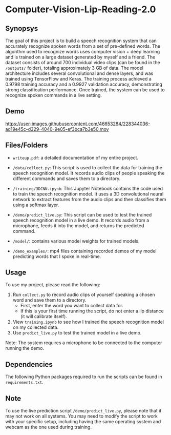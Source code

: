 # Computer-Vision-Lip-Reading-2.0

## Synopsys

The goal of this project is to build a speech recognition system that can accurately recognize spoken words from a set of pre-defined words. The algorithm used to recognize words uses computer vision + deep learning and is trained on a large dataset generated by myself and a friend. The dataset consists of around 700 individual video clips (can be found in the ```/outputs/``` folder), totaling approximately 3 GB of data. The model architecture includes several convolutional and dense layers, and was trained using TensorFlow and Keras. The training process achieved a 0.9798 training accuracy and a 0.9927 validation accuracy, demonstrating strong classification performance. Once trained, the system can be used to recognize spoken commands in a live setting.


## Demo

https://user-images.githubusercontent.com/46653284/228344036-ad19e45c-d329-4040-9e05-ef3bca7b3e50.mov



## Files/Folders

- `writeup.pdf`: a detailed documentation of my entire project.

- `/data/collect.py`: This script is used to collect the data for training the speech recognition model. It records audio clips of people speaking the different commands and saves them to a directory.

- `/training/3DCNN.ipynb`: This Jupyter Notebook contains the code used to train the speech recognition model. It uses a 3D convolutional neural network to extract features from the audio clips and then classifies them using a softmax layer.

- `/demo/predict_live.py`: This script can be used to test the trained speech recognition model in a live demo. It records audio from a microphone, feeds it into the model, and returns the predicted command.

- `/model/`: contains various model weights for trained models.

- `/demo_examples/`: mp4 files containing recorded demos of my model predicting words that I spoke in real-time.


## Usage

To use my project, please read the following:

1. Run `collect.py` to record audio clips of yourself speaking a chosen word and save them to a directory.
    - First, enter the word you want to collect data for.
    - If this is your first time running the script, do not enter a lip distance (it will calibrate itself).
2. View `training.ipynb` to see how I trained the speech recognition model on my collected data.
3. Use `predict_live.py` to test the trained model in a live demo. 

Note: The system requires a microphone to be connected to the computer running the demo. 

## Dependencies

The following Python packages required to run the scripts can be found in ```requirements.txt```.


## Note

To use the live prediction script `/demo/predict_live.py`, please note that it may not work on all systems. You may need to modify the script to work with your specific setup, including having the same operating system and webcam as the one used during training.




